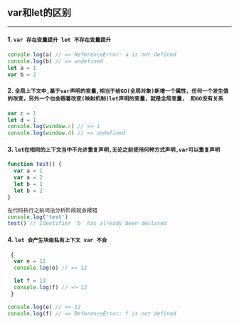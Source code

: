## var和let的区别
---

#### 1. `var 存在变量提升 let 不存在变量提升`

```javascript
console.log(a) // => ReferenceError: a is not defined
console.log(b) // => undefined
let a = 1
var b = 2
```

#### 2. `全局上下文中,基于var声明的变量,相当于给GO(全局对象)新增一个属性，任何一个发生值的改变，另外一个也会跟着改变(映射机制)let声明的变量，就是全局变量， 和GO没有关系`

```javascript
var c = 1
let d = 1
console.log(window.c) // => 1
console.log(window.d) // => undefined
```

#### 3. `let在相同的上下文当中不允许重复声明,无论之前使用何种方式声明,var可以重复声明`

```javascript
function test() {
  var a = 1
  var a = 2
  let b = 1
  let b = 2 
}

在代码执行之前词法分析阶段就会报错
console.log('test')
test() // Identifier 'b' has already been declared 
```

#### 4. `let 会产生块级私有上下文 var 不会`

```javascript
 {
  var e = 12
  console.log(e) // => 12

  let f = 13
  console.log(f) // => 13
 }

console.log(e) // => 12
console.log(f) // => ReferenceError: f is not defined
```


